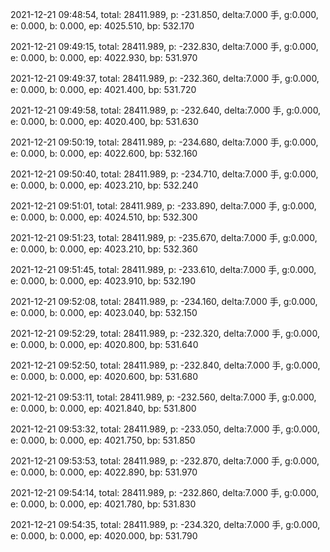 2021-12-21 09:48:54, total: 28411.989, p: -231.850, delta:7.000 手, g:0.000, e: 0.000, b: 0.000, ep: 4025.510, bp: 532.170

2021-12-21 09:49:15, total: 28411.989, p: -232.830, delta:7.000 手, g:0.000, e: 0.000, b: 0.000, ep: 4022.930, bp: 531.970

2021-12-21 09:49:37, total: 28411.989, p: -232.360, delta:7.000 手, g:0.000, e: 0.000, b: 0.000, ep: 4021.400, bp: 531.720

2021-12-21 09:49:58, total: 28411.989, p: -232.640, delta:7.000 手, g:0.000, e: 0.000, b: 0.000, ep: 4020.400, bp: 531.630

2021-12-21 09:50:19, total: 28411.989, p: -234.680, delta:7.000 手, g:0.000, e: 0.000, b: 0.000, ep: 4022.600, bp: 532.160

2021-12-21 09:50:40, total: 28411.989, p: -234.710, delta:7.000 手, g:0.000, e: 0.000, b: 0.000, ep: 4023.210, bp: 532.240

2021-12-21 09:51:01, total: 28411.989, p: -233.890, delta:7.000 手, g:0.000, e: 0.000, b: 0.000, ep: 4024.510, bp: 532.300

2021-12-21 09:51:23, total: 28411.989, p: -235.670, delta:7.000 手, g:0.000, e: 0.000, b: 0.000, ep: 4023.210, bp: 532.360

2021-12-21 09:51:45, total: 28411.989, p: -233.610, delta:7.000 手, g:0.000, e: 0.000, b: 0.000, ep: 4023.910, bp: 532.190

2021-12-21 09:52:08, total: 28411.989, p: -234.160, delta:7.000 手, g:0.000, e: 0.000, b: 0.000, ep: 4023.040, bp: 532.150

2021-12-21 09:52:29, total: 28411.989, p: -232.320, delta:7.000 手, g:0.000, e: 0.000, b: 0.000, ep: 4020.800, bp: 531.640

2021-12-21 09:52:50, total: 28411.989, p: -232.840, delta:7.000 手, g:0.000, e: 0.000, b: 0.000, ep: 4020.600, bp: 531.680

2021-12-21 09:53:11, total: 28411.989, p: -232.560, delta:7.000 手, g:0.000, e: 0.000, b: 0.000, ep: 4021.840, bp: 531.800

2021-12-21 09:53:32, total: 28411.989, p: -233.050, delta:7.000 手, g:0.000, e: 0.000, b: 0.000, ep: 4021.750, bp: 531.850

2021-12-21 09:53:53, total: 28411.989, p: -232.870, delta:7.000 手, g:0.000, e: 0.000, b: 0.000, ep: 4022.890, bp: 531.970

2021-12-21 09:54:14, total: 28411.989, p: -232.860, delta:7.000 手, g:0.000, e: 0.000, b: 0.000, ep: 4021.780, bp: 531.830

2021-12-21 09:54:35, total: 28411.989, p: -234.320, delta:7.000 手, g:0.000, e: 0.000, b: 0.000, ep: 4020.000, bp: 531.790
